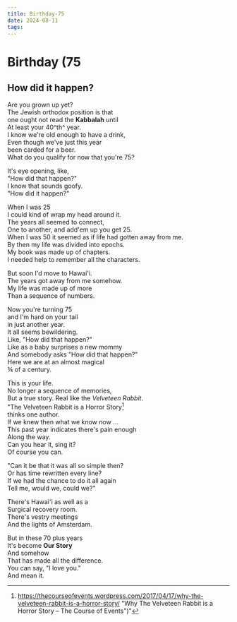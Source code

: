 ```yaml
---
title: Birthday-75
date: 2024-08-11
tags: 
---
```

# Birthday (75
## How did it happen?

Are you grown up yet?  
The Jewish orthodox position is that   
one ought not read the **Kabbalah** until   
At least your 40^th^ year.  
I know we're old enough to have a drink,  
Even though we've just this year   
been carded for a beer.   
What do you qualify for now that you're 75?

It's eye opening, like,   
"How did that happen?"   
I know that sounds goofy.   
"How did it happen?"

When I was 25   
I could kind of wrap my head around it.  
The years all seemed to connect,  
One to another, and add'em up you get 25.  
When I was 50 it seemed as if life had gotten away from me.   
By then my life was divided into epochs.   
My book was made up of chapters.  
I needed help to remember all the characters.  

But soon I'd move to Hawai'i.  
The years got away from me somehow.  
My life was made up of more   
Than a sequence of numbers.

Now you're turning 75   
and I'm hard on your tail   
in just another year.  
It all seems bewildering.   
Like, "How did that happen?"   
Like as a baby surprises a new mommy  
And somebody asks "How did that happen?"  
Here we are at an almost magical  
¾ of a century.

This is your life.   
No longer a sequence of memories,  
But a true story. Real like the *Velveteen Rabbit*.  
"The Velveteen Rabbit is a Horror Story[^1]  
thinks one author.  
If we knew then what we know now …  
This past year indicates there's pain enough  
Along the way.  
Can you hear it, sing it?  
Of course you can. 

"Can it be that it was all so simple then?  
Or has time rewritten every line?  
If we had the chance to do it all again  
Tell me, would we, could we?"

There's Hawai'i as well as a  
Surgical recovery room.  
There's vestry meetings  
And the lights of Amsterdam. 

But in these 70 plus years  
It's become **Our Story**  
And somehow  
That has made all the difference.  
You can say, "I love you."  
And mean it.


[^1]: https://thecourseofevents.wordpress.com/2017/04/17/why-the-velveteen-rabbit-is-a-horror-story/ "Why The Velveteen Rabbit is a Horror Story – The Course of Events")"

